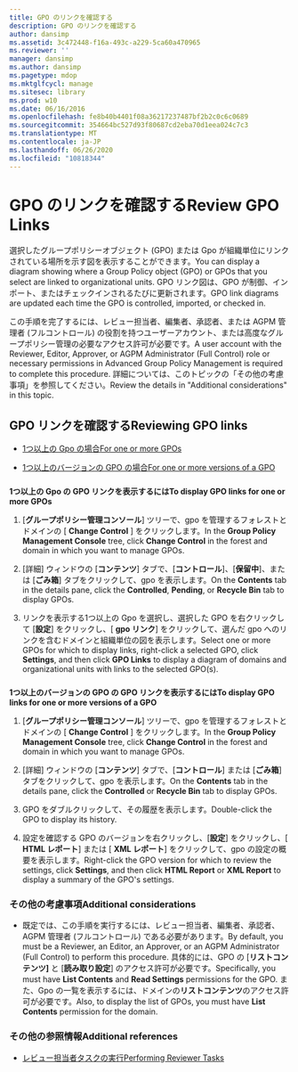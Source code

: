 ```yaml
---
title: GPO のリンクを確認する
description: GPO のリンクを確認する
author: dansimp
ms.assetid: 3c472448-f16a-493c-a229-5ca60a470965
ms.reviewer: ''
manager: dansimp
ms.author: dansimp
ms.pagetype: mdop
ms.mktglfcycl: manage
ms.sitesec: library
ms.prod: w10
ms.date: 06/16/2016
ms.openlocfilehash: fe8b40b4401f08a36217237487bf2b2c0c6c0689
ms.sourcegitcommit: 354664bc527d93f80687cd2eba70d1eea024c7c3
ms.translationtype: MT
ms.contentlocale: ja-JP
ms.lasthandoff: 06/26/2020
ms.locfileid: "10818344"
---
```

# <span data-ttu-id="d7690-103">GPO のリンクを確認する</span><span class="sxs-lookup"><span data-stu-id="d7690-103">Review GPO Links</span></span>


<span data-ttu-id="d7690-104">選択したグループポリシーオブジェクト (GPO) または Gpo が組織単位にリンクされている場所を示す図を表示することができます。</span><span class="sxs-lookup"><span data-stu-id="d7690-104">You can display a diagram showing where a Group Policy object (GPO) or GPOs that you select are linked to organizational units.</span></span> <span data-ttu-id="d7690-105">GPO リンク図は、GPO が制御、インポート、またはチェックインされるたびに更新されます。</span><span class="sxs-lookup"><span data-stu-id="d7690-105">GPO link diagrams are updated each time the GPO is controlled, imported, or checked in.</span></span>

<span data-ttu-id="d7690-106">この手順を完了するには、レビュー担当者、編集者、承認者、または AGPM 管理者 (フルコントロール) の役割を持つユーザーアカウント、または高度なグループポリシー管理の必要なアクセス許可が必要です。</span><span class="sxs-lookup"><span data-stu-id="d7690-106">A user account with the Reviewer, Editor, Approver, or AGPM Administrator (Full Control) role or necessary permissions in Advanced Group Policy Management is required to complete this procedure.</span></span> <span data-ttu-id="d7690-107">詳細については、このトピックの「その他の考慮事項」を参照してください。</span><span class="sxs-lookup"><span data-stu-id="d7690-107">Review the details in "Additional considerations" in this topic.</span></span>

## <span data-ttu-id="d7690-108">GPO リンクを確認する</span><span class="sxs-lookup"><span data-stu-id="d7690-108">Reviewing GPO links</span></span>


-   [<span data-ttu-id="d7690-109">1つ以上の Gpo の場合</span><span class="sxs-lookup"><span data-stu-id="d7690-109">For one or more GPOs</span></span>](#bkmk-gpos)

-   [<span data-ttu-id="d7690-110">1つ以上のバージョンの GPO の場合</span><span class="sxs-lookup"><span data-stu-id="d7690-110">For one or more versions of a GPO</span></span>](#bkmk-gpo-versions)

### <a href="" id="bkmk-gpos"></a>

**<span data-ttu-id="d7690-111">1つ以上の Gpo の GPO リンクを表示するには</span><span class="sxs-lookup"><span data-stu-id="d7690-111">To display GPO links for one or more GPOs</span></span>**

1.  <span data-ttu-id="d7690-112">[**グループポリシー管理コンソール**] ツリーで、gpo を管理するフォレストとドメインの [ **Change Control** ] をクリックします。</span><span class="sxs-lookup"><span data-stu-id="d7690-112">In the **Group Policy Management Console** tree, click **Change Control** in the forest and domain in which you want to manage GPOs.</span></span>

2.  <span data-ttu-id="d7690-113">[詳細] ウィンドウの [**コンテンツ**] タブで、[**コントロール**]、[**保留中**]、または [**ごみ箱**] タブをクリックして、gpo を表示します。</span><span class="sxs-lookup"><span data-stu-id="d7690-113">On the **Contents** tab in the details pane, click the **Controlled**, **Pending**, or **Recycle Bin** tab to display GPOs.</span></span>

3.  <span data-ttu-id="d7690-114">リンクを表示する1つ以上の Gpo を選択し、選択した GPO を右クリックして [**設定**] をクリックし、[ **gpo リンク**] をクリックして、選んだ gpo へのリンクを含むドメインと組織単位の図を表示します。</span><span class="sxs-lookup"><span data-stu-id="d7690-114">Select one or more GPOs for which to display links, right-click a selected GPO, click **Settings**, and then click **GPO Links** to display a diagram of domains and organizational units with links to the selected GPO(s).</span></span>

### <a href="" id="bkmk-gpo-versions"></a>

**<span data-ttu-id="d7690-115">1つ以上のバージョンの GPO の GPO リンクを表示するには</span><span class="sxs-lookup"><span data-stu-id="d7690-115">To display GPO links for one or more versions of a GPO</span></span>**

1.  <span data-ttu-id="d7690-116">[**グループポリシー管理コンソール**] ツリーで、gpo を管理するフォレストとドメインの [ **Change Control** ] をクリックします。</span><span class="sxs-lookup"><span data-stu-id="d7690-116">In the **Group Policy Management Console** tree, click **Change Control** in the forest and domain in which you want to manage GPOs.</span></span>

2.  <span data-ttu-id="d7690-117">[詳細] ウィンドウの [**コンテンツ**] タブで、[**コントロール**] または [**ごみ箱**] タブをクリックして、gpo を表示します。</span><span class="sxs-lookup"><span data-stu-id="d7690-117">On the **Contents** tab in the details pane, click the **Controlled** or **Recycle Bin** tab to display GPOs.</span></span>

3.  <span data-ttu-id="d7690-118">GPO をダブルクリックして、その履歴を表示します。</span><span class="sxs-lookup"><span data-stu-id="d7690-118">Double-click the GPO to display its history.</span></span>

4.  <span data-ttu-id="d7690-119">設定を確認する GPO のバージョンを右クリックし、[**設定**] をクリックし、[ **HTML レポート**] または [ **XML レポート**] をクリックして、gpo の設定の概要を表示します。</span><span class="sxs-lookup"><span data-stu-id="d7690-119">Right-click the GPO version for which to review the settings, click **Settings**, and then click **HTML Report** or **XML Report** to display a summary of the GPO's settings.</span></span>

### <span data-ttu-id="d7690-120">その他の考慮事項</span><span class="sxs-lookup"><span data-stu-id="d7690-120">Additional considerations</span></span>

-   <span data-ttu-id="d7690-121">既定では、この手順を実行するには、レビュー担当者、編集者、承認者、AGPM 管理者 (フルコントロール) である必要があります。</span><span class="sxs-lookup"><span data-stu-id="d7690-121">By default, you must be a Reviewer, an Editor, an Approver, or an AGPM Administrator (Full Control) to perform this procedure.</span></span> <span data-ttu-id="d7690-122">具体的には、GPO の [**リストコンテンツ]** と [**読み取り設定**] のアクセス許可が必要です。</span><span class="sxs-lookup"><span data-stu-id="d7690-122">Specifically, you must have **List Contents** and **Read Settings** permissions for the GPO.</span></span> <span data-ttu-id="d7690-123">また、Gpo の一覧を表示するには、ドメインの**リストコンテンツ**のアクセス許可が必要です。</span><span class="sxs-lookup"><span data-stu-id="d7690-123">Also, to display the list of GPOs, you must have **List Contents** permission for the domain.</span></span>

### <span data-ttu-id="d7690-124">その他の参照情報</span><span class="sxs-lookup"><span data-stu-id="d7690-124">Additional references</span></span>

-   [<span data-ttu-id="d7690-125">レビュー担当者タスクの実行</span><span class="sxs-lookup"><span data-stu-id="d7690-125">Performing Reviewer Tasks</span></span>](performing-reviewer-tasks.md)

 

 





